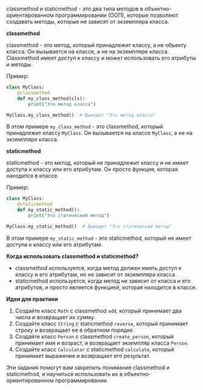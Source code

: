 classmethod и staticmethod - это два типа методов в объектно-ориентированном программировании (ООП), которые позволяют создавать методы, которые не зависят от экземпляра класса.

**classmethod**

classmethod - это метод, который принадлежит классу, а не объекту класса. Он вызывается на классе, а не на экземпляре класса. Classmethod имеет доступ к классу и может использовать его атрибуты и методы.

Пример:
```python
class MyClass:
    @classmethod
    def my_class_method(cls):
        print("Это метод класса")

MyClass.my_class_method()  # Выведет "Это метод класса"
```
В этом примере `my_class_method` - это classmethod, который принадлежит классу `MyClass`. Он вызывается на классе `MyClass`, а не на экземпляре класса.

**staticmethod**

staticmethod - это метод, который не принадлежит классу и не имеет доступа к классу или его атрибутам. Он просто функция, которая находится в классе.

Пример:
```python
class MyClass:
    @staticmethod
    def my_static_method():
        print("Это статический метод")

MyClass.my_static_method()  # Выведет "Это статический метод"
```
В этом примере `my_static_method` - это staticmethod, который не имеет доступа к классу или его атрибутам.

**Когда использовать classmethod и staticmethod?**

* classmethod используется, когда метод должен иметь доступ к классу и его атрибутам, но не зависит от экземпляра класса.
* staticmethod используется, когда метод не зависит от класса и его атрибутов, и просто является функцией, которая находится в классе.

**Идеи для практики**

1. Создайте класс `Math` с classmethod `add`, который принимает два числа и возвращает их сумму.
2. Создайте класс `String` с staticmethod `reverse`, который принимает строку и возвращает ее в обратном порядке.
3. Создайте класс `Person` с classmethod `create_person`, который принимает имя и возраст, и возвращает экземпляр класса `Person`.
4. Создайте класс `Calculator` с staticmethod `calculate`, который принимает выражение и возвращает его результат.

Эти задания помогут вам закрепить понимание classmethod и staticmethod, и научиться использовать их в объектно-ориентированном программировании.